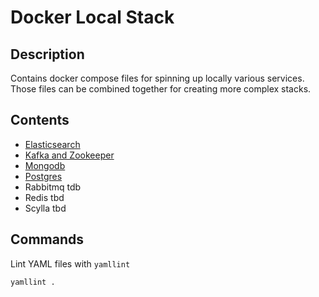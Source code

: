 # Docker Local Stack

## Description 

Contains docker compose files for spinning up locally various services. 
Those files can be combined together for creating more complex stacks.

## Contents

- [Elasticsearch](./elasticsearch/README.md)
- [Kafka and Zookeeper](./kafka/README.md)
- [Mongodb](./mongodb/README.md)
- [Postgres](./postgres/README.md)
- Rabbitmq tdb
- Redis tbd
- Scylla tbd

## Commands

Lint YAML files with `yamllint`

```bash
yamllint .
```

